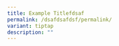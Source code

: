 ```yaml
---
title: Example Titlefdsaf
permalink: /dsafdsafdsf/permalink/
variant: tiptap
description: ""
---
```

